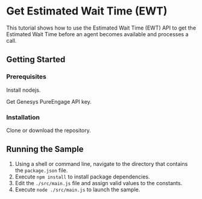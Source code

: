 # Get Estimated Wait Time (EWT)

This tutorial shows how to use the Estimated Wait Time (EWT) API to get the Estimated Wait Time before an agent becomes available and processes a call.

## Getting Started

### Prerequisites

Install nodejs.

Get Genesys PureEngage API key.

### Installation

Clone or download the repository.

## Running the Sample

1. Using a shell or command line, navigate to the directory that contains the `package.json` file.
2. Execute `npm install` to install package dependencies.
3. Edit the `./src/main.js` file and assign valid values to the constants.
4. Execute `node ./src/main.js` to launch the sample.
